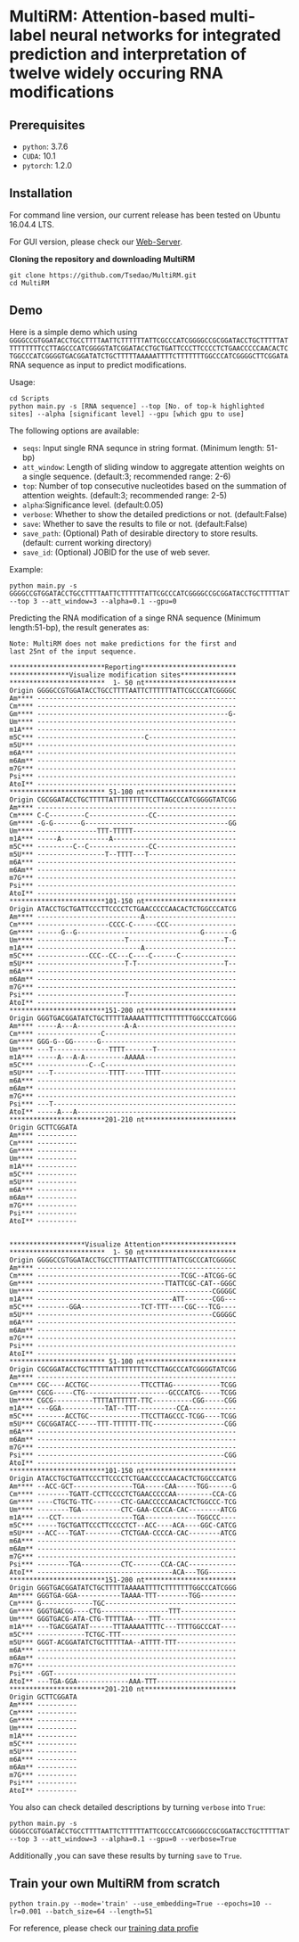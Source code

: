 # MultiRM: Attention-based multi-label neural networks for integrated prediction and interpretation of twelve widely occuring RNA modifications

## Prerequisites
* `python`: 3.7.6
* `CUDA`: 10.1
* `pytorch`: 1.2.0
## Installation
For command line version, our current release has been tested on Ubuntu 16.04.4 LTS.

For GUI version, please check our [Web-Server]( www.xjtlu.edu.cn/biologicalsciences/multirm).

**Cloning the repository and downloading MultiRM**
```
git clone https://github.com/Tsedao/MultiRM.git
cd MultiRM
```

## Demo
Here is a simple demo which using `GGGGCCGTGGATACCTGCCTTTTAATTCTTTTTTATTCGCCCATCGGGGCCGCGGATACCTGCTTTTTATTTTTTTTTCCTTAGCCCATCGGGGTATCGGATACCTGCTGATTCCCTTCCCCTCTGAACCCCCAACACTCTGGCCCATCGGGGTGACGGATATCTGCTTTTTAAAAATTTTCTTTTTTTGGCCCATCGGGGCTTCGGATA`
RNA sequence as input to predict modifications.

Usage:
```
cd Scripts
python main.py -s [RNA sequence] --top [No. of top-k highlighted sites] --alpha [significant level] --gpu [which gpu to use]
```

The following options are available:

* `seqs`: Input single RNA sequnce in string format. (Minimum length: 51-bp)
* `att_window`: Length of sliding window to aggregate attention weights on a single sequence. (default:3; recommended range: 2-6)
* `top`: Number of top consecutive nucleotides based on the summation of attention weights. (default:3; recommended range: 2-5)
* `alpha`:Significance level. (default:0.05)
* `verbose`: Whether to show the detailed predictions or not. (default:False)
* `save`: Whether to save the results to file or not. (default:False)
* `save_path`: (Optional) Path of desirable directory to store results. (default: current working directory)
* `save_id`: (Optional) JOBID for the use of web sever.

Example:
```
python main.py -s GGGGCCGTGGATACCTGCCTTTTAATTCTTTTTTATTCGCCCATCGGGGCCGCGGATACCTGCTTTTTATTTTTTTTTCCTTAGCCCATCGGGGTATCGGATACCTGCTGATTCCCTTCCCCTCTGAACCCCCAACACTCTGGCCCATCGGGGTGACGGATATCTGCTTTTTAAAAATTTTCTTTTTTTGGCCCATCGGGGCTTCGGATA --top 3 --att_window=3 --alpha=0.1 --gpu=0
```
Predicting the RNA modification of a singe RNA sequence (Minimum length:51-bp), the result generates as:
```
Note: MultiRM does not make predictions for the first and
last 25nt of the input sequence.

************************Reporting************************
***************Visualize modification sites**************
************************  1- 50 nt***********************
Origin GGGGCCGTGGATACCTGCCTTTTAATTCTTTTTTATTCGCCCATCGGGGC
Am**** --------------------------------------------------
Cm**** --------------------------------------------------
Gm**** ------------------------------------------------G-
Um**** --------------------------------------------------
m1A*** --------------------------------------------------
m5C*** ---------------------------C----------------------
m5U*** --------------------------------------------------
m6A*** --------------------------------------------------
m6Am** --------------------------------------------------
m7G*** --------------------------------------------------
Psi*** --------------------------------------------------
AtoI** --------------------------------------------------
************************ 51-100 nt***********************
Origin CGCGGATACCTGCTTTTTATTTTTTTTTCCTTAGCCCATCGGGGTATCGG
Am**** --------------------------------------------------
Cm**** C-C---------C---------------CC--------------------
Gm**** -G-G-------G------------------------------------GG
Um**** ---------------TTT-TTTTT--------------------------
m1A*** -----A------------A-------------------------------
m5C*** ---------C--C---------------CC--------------------
m5U*** -----------------T--TTTT---T----------------------
m6A*** --------------------------------------------------
m6Am** --------------------------------------------------
m7G*** --------------------------------------------------
Psi*** --------------------------------------------------
AtoI** --------------------------------------------------
************************101-150 nt***********************
Origin ATACCTGCTGATTCCCTTCCCCTCTGAACCCCCAACACTCTGGCCCATCG
Am**** --------------------------A-----------------------
Cm**** ------------------CCCC-C------CCC-----------------
Gm**** ------G--G-------------------------------G-------G
Um**** ----------------------T------------------------T--
m1A*** --------------------------A-----------------------
m5C*** -------------CCC--CC---C----C------C--------------
m5U*** ----------------------T-T----------------------T--
m6A*** --------------------------------------------------
m6Am** --------------------------------------------------
m7G*** --------------------------------------------------
Psi*** ----------------------T---------------------------
AtoI** --------------------------------------------------
************************151-200 nt***********************
Origin GGGTGACGGATATCTGCTTTTTAAAAATTTTCTTTTTTTGGCCCATCGGG
Am**** -----A---A------------A-A-------------------------
Cm**** ----------------C---------------------------------
Gm**** GGG-G--GG------G----------------------------------
Um**** ---T--------------TTTT-------T--------------------
m1A*** -----A---A-A----------AAAAA-----------------------
m5C*** -------------C--C---------------------------------
m5U*** ---T--------------TTTT-----TTTT-------------------
m6A*** --------------------------------------------------
m6Am** --------------------------------------------------
m7G*** --------------------------------------------------
Psi*** ---T----------------------------------------------
AtoI** -----A---A----------------------------------------
************************201-210 nt***********************
Origin GCTTCGGATA
Am**** ----------
Cm**** ----------
Gm**** ----------
Um**** ----------
m1A*** ----------
m5C*** ----------
m5U*** ----------
m6A*** ----------
m6Am** ----------
m7G*** ----------
Psi*** ----------
AtoI** ----------


*******************Visualize Attention*******************
************************  1- 50 nt***********************
Origin GGGGCCGTGGATACCTGCCTTTTAATTCTTTTTTATTCGCCCATCGGGGC
Am**** --------------------------------------------------
Cm**** ------------------------------------TCGC--ATCGG-GC
Gm**** --------------------------------TTATTCGC-CAT--GGGC
Um**** --------------------------------------------CGGGGC
m1A*** ----------------------------------ATT-------CGG---
m5C*** --------GGA---------------TCT-TTT----CGC---TCG----
m5U*** --------------------------------------------CGGGGC
m6A*** --------------------------------------------------
m6Am** --------------------------------------------------
m7G*** --------------------------------------------------
Psi*** --------------------------------------------------
AtoI** --------------------------------------------------
************************ 51-100 nt***********************
Origin CGCGGATACCTGCTTTTTATTTTTTTTTCCTTAGCCCATCGGGGTATCGG
Am**** --------------------------------------------------
Cm**** CGC----ACCTGC-------------TTCCTTAG------------TCGG
Gm**** CGCG-----CTG---------------------GCCCATCG-----TCGG
Um**** CGCG----------TTTTATTTTTT-TTC----------CGG-----CGG
m1A*** ---GGA-----------TAT--TTT----------CCA------------
m5C*** -------ACCTGC-------------TTCCTTAGCCC-TCGG----TCGG
m5U*** CGCGGATACC-----TTT-TTTTTT-TTC------------------CGG
m6A*** --------------------------------------------------
m6Am** --------------------------------------------------
m7G*** --------------------------------------------------
Psi*** -----------------------------------------------CGG
AtoI** --------------------------------------------------
************************101-150 nt***********************
Origin ATACCTGCTGATTCCCTTCCCCTCTGAACCCCCAACACTCTGGCCCATCG
Am**** --ACC-GCT---------------TGA-----CAA-----TGG------G
Cm**** --------TGATT-CCTTCCCCTCTGAACCCCCAA---------CCA-CG
Gm**** ----CTGCTG-TTC-------CTC-GAACCCCCAACACTCTGGCCC-TCG
Um**** --------TGA----------CTC-GAA-CCCCA-CAC--------ATCG
m1A*** ---CCT------------------TGA-------------TGGCCC----
m5C*** -----TGCTGATTCCCTTCCCCTCT--ACC----ACA----GGC-CATCG
m5U*** --ACC---TGAT---------CTCTGAA-CCCCA-CAC--------ATCG
m6A*** --------------------------------------------------
m6Am** --------------------------------------------------
m7G*** --------------------------------------------------
Psi*** --------TGA----------CTC-------CCA-CAC------------
AtoI** ----------------------------------ACA---TGG-------
************************151-200 nt***********************
Origin GGGTGACGGATATCTGCTTTTTAAAAATTTTCTTTTTTTGGCCCATCGGG
Am**** GGGTGA-GGA-----------TAAAA-TTT--------TGG---------
Cm**** G-------------TGC---------------------------------
Gm**** GGGTGACGG----CTG-----------------TTT--------------
Um**** GGGTGACG-ATA-CTG-TTTTTAA----TTT-------------------
m1A*** ---TGACGGATAT------TTTAAAAATTTTC---TTTTGGCCCAT----
m5C*** ------------TCTGC-TTT-----------------------------
m5U*** GGGT-ACGGATATCTGCTTTTTAA--ATTTT-TTT---------------
m6A*** --------------------------------------------------
m6Am** --------------------------------------------------
m7G*** --------------------------------------------------
Psi*** -GGT----------------------------------------------
AtoI** ---TGA-GGA-------------AAA-TTT--------------------
************************201-210 nt***********************
Origin GCTTCGGATA
Am**** ----------
Cm**** ----------
Gm**** ----------
Um**** ----------
m1A*** ----------
m5C*** ----------
m5U*** ----------
m6A*** ----------
m6Am** ----------
m7G*** ----------
Psi*** ----------
AtoI** ----------
```
You also can check detailed descriptions by turning `verbose` into `True`:
```
python main.py -s GGGGCCGTGGATACCTGCCTTTTAATTCTTTTTTATTCGCCCATCGGGGCCGCGGATACCTGCTTTTTATTTTTTTTTCCTTAGCCCATCGGGGTATCGGATACCTGCTGATTCCCTTCCCCTCTGAACCCCCAACACTCTGGCCCATCGGGGTGACGGATATCTGCTTTTTAAAAATTTTCTTTTTTTGGCCCATCGGGGCTTCGGATA --top 3 --att_window=3 --alpha=0.1 --gpu=0 --verbose=True
```
Additionally ,you can save these results by turning `save` to `True`.

## Train your own MultiRM from scratch
```
python train.py --mode='train' --use_embedding=True --epochs=10 --lr=0.001 --batch_size=64 --length=51
```
For reference, please check our [training data profie](https://github.com/Tsedao/MultiRM/blob/master/Notebooks/RMdata_profile.ipynb)
